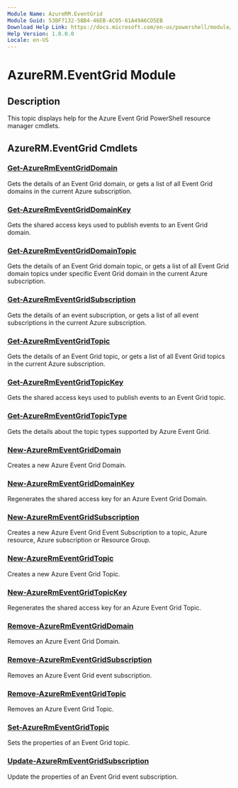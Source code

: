 ```yaml
---
Module Name: AzureRM.EventGrid
Module Guid: 53BF7132-5BB4-46EB-AC05-61A49A6CD5EB
Download Help Link: https://docs.microsoft.com/en-us/powershell/module/azurerm.eventgrid
Help Version: 1.0.0.0
Locale: en-US
---
```


# AzureRM.EventGrid Module
## Description
This topic displays help for the Azure Event Grid PowerShell resource manager cmdlets.

## AzureRM.EventGrid Cmdlets
### [Get-AzureRmEventGridDomain](Get-AzureRmEventGridDomain.md)
Gets the details of an Event Grid domain, or gets a list of all Event Grid domains in the current Azure subscription.

### [Get-AzureRmEventGridDomainKey](Get-AzureRmEventGridDomainKey.md)
Gets the shared access keys used to publish events to an Event Grid domain.

### [Get-AzureRmEventGridDomainTopic](Get-AzureRmEventGridDomainTopic.md)
Gets the details of an Event Grid domain topic, or gets a list of all Event Grid domain topics under specific Event Grid domain in the current Azure subscription.

### [Get-AzureRmEventGridSubscription](Get-AzureRmEventGridSubscription.md)
Gets the details of an event subscription, or gets a list of all event subscriptions in the current Azure subscription.

### [Get-AzureRmEventGridTopic](Get-AzureRmEventGridTopic.md)
Gets the details of an Event Grid topic, or gets a list of all Event Grid topics in the current Azure subscription.

### [Get-AzureRmEventGridTopicKey](Get-AzureRmEventGridTopicKey.md)
Gets the shared access keys used to publish events to an Event Grid topic.

### [Get-AzureRmEventGridTopicType](Get-AzureRmEventGridTopicType.md)
Gets the details about the topic types supported by Azure Event Grid.

### [New-AzureRmEventGridDomain](New-AzureRmEventGridDomain.md)
Creates a new Azure Event Grid Domain.

### [New-AzureRmEventGridDomainKey](New-AzureRmEventGridDomainKey.md)
Regenerates the shared access key for an Azure Event Grid Domain.

### [New-AzureRmEventGridSubscription](New-AzureRmEventGridSubscription.md)
Creates a new Azure Event Grid Event Subscription to a topic, Azure resource, Azure subscription or Resource Group.

### [New-AzureRmEventGridTopic](New-AzureRmEventGridTopic.md)
Creates a new Azure Event Grid Topic.

### [New-AzureRmEventGridTopicKey](New-AzureRmEventGridTopicKey.md)
Regenerates the shared access key for an Azure Event Grid Topic.

### [Remove-AzureRmEventGridDomain](Remove-AzureRmEventGridDomain.md)
Removes an Azure Event Grid Domain.

### [Remove-AzureRmEventGridSubscription](Remove-AzureRmEventGridSubscription.md)
Removes an Azure Event Grid event subscription.

### [Remove-AzureRmEventGridTopic](Remove-AzureRmEventGridTopic.md)
Removes an Azure Event Grid Topic.

### [Set-AzureRmEventGridTopic](Set-AzureRmEventGridTopic.md)
Sets the properties of an Event Grid topic.

### [Update-AzureRmEventGridSubscription](Update-AzureRmEventGridSubscription.md)
Update the properties of an Event Grid event subscription.

